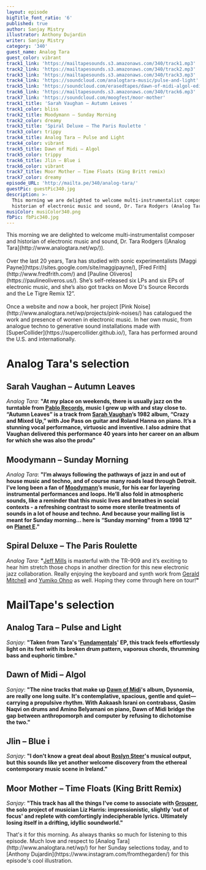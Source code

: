 ```yaml
---
layout: episode
bigTitle_font_ratio: '6'
published: true
author: Sanjay Mistry
illustrator: Anthony Dujardin
writer: Sanjay Mistry
category: '340'
guest_name: Analog Tara
guest_color: vibrant
track1_link: 'https://mailtapesounds.s3.amazonaws.com/340/track1.mp3'
track2_link: 'https://mailtapesounds.s3.amazonaws.com/340/track2.mp3'
track3_link: 'https://mailtapesounds.s3.amazonaws.com/340/track3.mp3'
track4_link: 'https://soundcloud.com/analogtara-music/pulse-and-light'
track5_link: 'https://soundcloud.com/erasedtapes/dawn-of-midi-algol-edit'
track6_link: 'https://mailtapesounds.s3.amazonaws.com/340/track6.mp3'
track7_link: 'https://soundcloud.com/moogfest/moor-mother'
track1_title: 'Sarah Vaughan – Autumn Leaves '
track1_color: bliss
track2_title: Moodymann – Sunday Morning
track2_color: dreamy
track3_title: 'Spiral Deluxe – The Paris Roulette '
track3_color: trippy
track4_title: Analog Tara – Pulse and Light
track4_color: vibrant
track5_title: Dawn of Midi – Algol
track5_color: trippy
track6_title: Jlin – Blue i
track6_color: vibrant
track7_title: Moor Mother – Time Floats (King Britt remix)
track7_color: dreamy
episode_URL: 'http://mailta.pe/340/analog-tara/'
guestPic: guestPic340.jpg
description: >-
  This morning we are delighted to welcome multi-instrumentalist composer and
  historian of electronic music and sound, Dr. Tara Rodgers (Analog Tara)
musiColor: musiColor340.png
fbPic: fbPic340.jpg
---
```

<p id="introduction">This morning we are delighted to welcome multi-instrumentalist composer and historian of electronic music and sound, Dr. Tara Rodgers ([Analog Tara](http://www.analogtara.net/wp/)). 
<br><br>
Over the last 20 years, Tara has studied with sonic experimentalists [Maggi Payne](https://sites.google.com/site/maggipayne/), [Fred Frith](http://www.fredfrith.com/) and [Pauline Oliveros](https://paulineoliveros.us/). She’s self-released six LPs and six EPs of electronic music, and she’s also got tracks on Move D's Source Records and the Le Tigre Remix 12”.
<br><br>
Once a website and now a book, her project [Pink Noise](http://www.analogtara.net/wp/projects/pink-noises/) has catalogued the work and presence of women in electronic music. In her own music, from analogue techno to generative sound installations made with [SuperCollider](https://supercollider.github.io/), Tara has performed around the U.S. and internationally.</p>


# Analog Tara's selection

## Sarah Vaughan – Autumn Leaves
_Analog Tara_: **"**At my place on weekends, there is usually jazz on the turntable from [Pablo Records](https://en.wikipedia.org/wiki/Pablo_Records), music I grew up with and stay close to. “Autumn Leaves” is a track from [Sarah Vaughan](https://en.wikipedia.org/wiki/Sarah_Vaughan)’s 1982 album, “Crazy and Mixed Up,” with Joe Pass on guitar and Roland Hanna on piano. It’s a stunning vocal performance, virtuosic and inventive. I also admire that Vaughan delivered this performance 40 years into her career on an album for which she was also the produ**"**

## Moodymann – Sunday Morning
_Analog Tara_: **"**I’m always following the pathways of jazz in and out of house music and techno, and of course many roads lead through Detroit. I’ve long been a fan of [Moodymann](http://www.mahoganimusic.com/)’s music, for his ear for layering instrumental performances and loops. He’ll also fold in atmospheric sounds, like a reminder that this music lives and breathes in social contexts - a refreshing contrast to some more sterile treatments of sounds in a lot of house and techno. And because your mailing list is meant for Sunday morning… here is “Sunday morning” from a 1998 12” on [Planet E](https://planet-e.net/).**"**

## Spiral Deluxe – The Paris Roulette 
_Analog Tara_: **"**[Jeff Mills](https://twitter.com/DJJeffMills) is masterful with the TR-909 and it’s exciting to hear him stretch those chops in another direction for this new electronic jazz collaboration. Really enjoying the keyboard and synth work from [Gerald Mitchell](https://www.discogs.com/artist/10841-Gerald-Mitchell) and [Yumiko Ohno](https://www.instagram.com/yumikoohno/) as well. Hoping they come through here on tour!**"**


# MailTape's selection

## Analog Tara – Pulse and Light
_Sanjay_: **"**Taken from Tara's '[Fundamentals](https://tararodgers.bandcamp.com/album/fundamentals-ep)' EP, this track feels effortlessly light on its feet with its broken drum pattern, vaporous chords, thrumming bass and euphoric timbre.**"**

## Dawn of Midi – Algol
_Sanjay_: **"**The nine tracks that make up [Dawn of Midi](http://dawnofmidi.com/)'s album, Dysnomia, are really one long suite. It's contemplative, spacious, gentle and quiet—carrying a propulsive rhythm. With Aakaash Israni on contrabass, Qasim Naqvi on drums and Amino Belyamani on piano, Dawn of Midi bridge the gap between anthropomorph and computer by refusing to dichotomise the two.**"**

## Jlin – Blue i
_Sanjay_: **"**I don't know a great deal about [Roslyn Steer](https://soundcloud.com/ros-steer)'s musical output, but this sounds like yet another welcome discovery from the ethereal contemporary music scene in Ireland.**"**

## Moor Mother – Time Floats (King Britt Remix)
_Sanjay_: **"**This track has all the things I've come to associate with [Grouper](http://www.repeatingpattern.com/), the solo project of musician Liz Harris: impressionistic, slightly 'out of focus' and replete with comfortingly indecipherable lyrics. Ultimately losing itself in a drifting, idyllic soundworld.**"**


<p id="outroduction">That's it for this morning. As always thanks so much for listening to this episode. Much love and respect to [Analog Tara](http://www.analogtara.net/wp/) for her Sunday selections today, and to [Anthony Dujardin](https://www.instagram.com/fromthegarden/) for this episode's cool illustration.</p>
